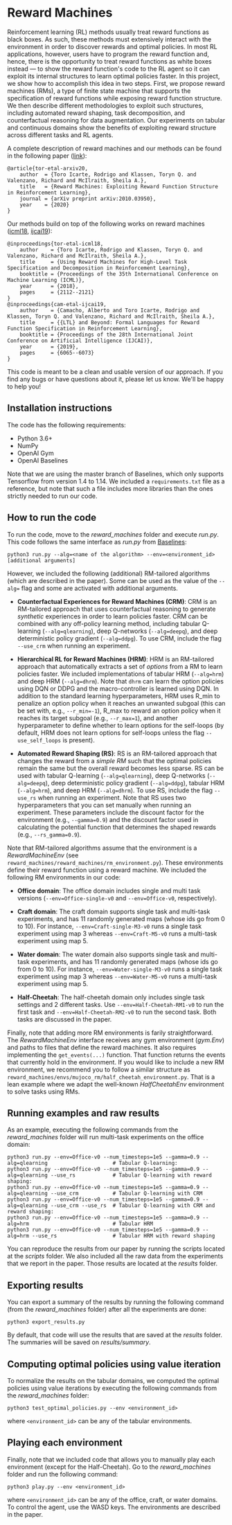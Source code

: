 # Reward Machines

Reinforcement learning (RL) methods usually treat reward functions as black boxes. As such, these methods must extensively interact with the environment in order to discover rewards and optimal policies. In most RL applications, however, users have to program the reward function and, hence, there is the opportunity to treat reward functions as white boxes instead — to show the reward function's code to the RL agent so it can exploit its internal structures to learn optimal policies faster. In this project, we show how to accomplish this idea in two steps. First, we propose reward machines (RMs), a type of finite state machine that supports the specification of reward functions while exposing reward function structure. We then describe different methodologies to exploit such structures, including automated reward shaping, task decomposition, and counterfactual reasoning for data augmentation. Our experiments on tabular and continuous domains show the benefits of exploiting reward structure across different tasks and RL agents. 

A complete description of reward machines and our methods can be found in the following paper ([link](https://arxiv.org/abs/2010.03950)):

    @article{tor-etal-arxiv20,
        author  = {Toro Icarte, Rodrigo and Klassen, Toryn Q. and Valenzano, Richard and McIlraith, Sheila A.},
        title   = {Reward Machines: Exploiting Reward Function Structure in Reinforcement Learning},
        journal = {arXiv preprint arXiv:2010.03950},
        year    = {2020}
    }

Our methods build on top of the following works on reward machines ([icml18](http://proceedings.mlr.press/v80/icarte18a.html), [ijcai19](https://www.ijcai.org/Proceedings/2019/840)):

    @inproceedings{tor-etal-icml18,
        author    = {Toro Icarte, Rodrigo and Klassen, Toryn Q. and Valenzano, Richard and McIlraith, Sheila A.},
        title     = {Using Reward Machines for High-Level Task Specification and Decomposition in Reinforcement Learning},
        booktitle = {Proceedings of the 35th International Conference on Machine Learning (ICML)},
        year      = {2018},
        pages     = {2112--2121}
    }
    @inproceedings{cam-etal-ijcai19,
        author    = {Camacho, Alberto and Toro Icarte, Rodrigo and Klassen, Toryn Q. and Valenzano, Richard and McIlraith, Sheila A.},
        title     = {{LTL} and Beyond: Formal Languages for Reward Function Specification in Reinforcement Learning},
        booktitle = {Proceedings of the 28th International Joint Conference on Artificial Intelligence (IJCAI)},
        year      = {2019},
        pages     = {6065--6073}
    }

This code is meant to be a clean and usable version of our approach. If you find any bugs or have questions about it, please let us know. We'll be happy to help you!


## Installation instructions

The code has the following requirements: 

- Python 3.6+
- NumPy
- OpenAI Gym
- OpenAI Baselines

Note that we are using the master branch of Baselines, which only supports Tensorflow from version 1.4 to 1.14. We included a `requirements.txt` file as a reference, but note that such a file includes more libraries than the ones strictly needed to run our code.


## How to run the code

To run the code, move to the *reward_machines* folder and execute *run.py*. This code follows the same interface as *run.py* from [Baselines](https://github.com/openai/baselines):

```
python3 run.py --alg=<name of the algorithm> --env=<environment_id> [additional arguments]
```

However, we included the following (additional) RM-tailored algorithms (which are described in the paper). Some can be used as the value of the `--alg=` flag and some are activated with additional arguments.

- **Counterfactual Experiences for Reward Machines (CRM)**: CRM is an RM-tailored approach that uses counterfactual reasoning to generate *synthetic* experiences in order to learn policies faster. CRM can be combined with any off-policy learning method, including tabular Q-learning (`--alg=qlearning`), deep Q-networks (`--alg=deepq`), and deep deterministic policy gradient (`--alg=ddpg`). To use CRM, include the flag `--use_crm` when running an experiment.

- **Hierarchical RL for Reward Machines (HRM)**: HRM is an RM-tailored approach that automatically extracts a set of *options* from a RM to learn policies faster. We included implementations of tabular HRM (`--alg=hrm`) and deep HRM (`--alg=dhrm`). Note that `dhrm` can learn the option policies using DQN or DDPG and the macro-controller is learned using DQN. In addition to the standard learning hyperparameters, HRM uses R_min to penalize an option policy when it reaches an unwanted subgoal (this can be set with, e.g., `--r_min=-1`), R_max to reward an option policy when it reaches its target subgoal (e.g., `--r_max=1`), and another hyperparameter to define whether to learn options for the self-loops (by default, HRM does not learn options for self-loops unless the flag `--use_self_loops` is present).

- **Automated Reward Shaping (RS)**: RS is an RM-tailored approach that changes the reward from a *simple RM* such that the optimal policies remain the same but the overall reward becomes less sparse. RS can be used with tabular Q-learning (`--alg=qlearning`), deep Q-networks (`--alg=deepq`), deep deterministic policy gradient (`--alg=ddpg`), tabular HRM (`--alg=hrm`), and deep HRM (`--alg=dhrm`). To use RS, include the flag `--use_rs` when running an experiment. Note that RS uses two hyperparameters that you can set manually when running an experiment. These parameters include the discount factor for the environment (e.g., `--gamma=0.9`) and the discount factor used in calculating the potential function that determines the shaped rewards (e.g., `--rs_gamma=0.9`). 

Note that RM-tailored algorithms assume that the environment is a *RewardMachineEnv* (see `reward_machines/reward_machines/rm_environment.py`). These environments define their reward function using a reward machine. We included the following RM environments in our code:

- **Office domain**: The office domain includes single and multi task versions (`--env=Office-single-v0` and `--env=Office-v0`, respectively).

- **Craft domain**: The craft domain supports single task and multi-task experiments, and has 11 randomly generated maps (whose ids go from 0 to 10). For instance, `--env=Craft-single-M3-v0` runs a single task experiment using map 3 whereas `--env=Craft-M5-v0` runs a multi-task experiment using map 5.

- **Water domain**: The water domain also supports single task and multi-task experiments, and has 11 randomly generated maps (whose ids go from 0 to 10). For instance, `--env=Water-single-M3-v0` runs a single task experiment using map 3 whereas `--env=Water-M5-v0` runs a multi-task experiment using map 5.

- **Half-Cheetah**: The half-cheetah domain only includes single task settings and 2 different tasks. Use `--env=Half-Cheetah-RM1-v0` to run the first task and `--env=Half-Cheetah-RM2-v0` to run the second task. Both tasks are discussed in the paper.

Finally, note that adding more RM environments is farily straightforward. The *RewardMachineEnv* interface receives any gym environment (*gym.Env*) and paths to files that define the reward machines. It also requires implementing the `get_events(...)` function. That function returns the events that currently hold in the environment. If you would like to include a new RM environment, we recommend you to follow a similar structure as `reward_machines/envs/mujoco_rm/half_cheetah_environment.py`. That is a lean example where we adapt the well-known *HalfCheetahEnv* environment to solve tasks using RMs.

## Running examples and raw results

As an example, executing the following commands from the *reward_machines* folder will run multi-task experiments on the office domain:

```
python3 run.py --env=Office-v0 --num_timesteps=1e5 --gamma=0.9 --alg=qlearning                     # Tabular Q-learning: 
python3 run.py --env=Office-v0 --num_timesteps=1e5 --gamma=0.9 --alg=qlearning --use_rs            # Tabular Q-learning with reward shaping: 
python3 run.py --env=Office-v0 --num_timesteps=1e5 --gamma=0.9 --alg=qlearning --use_crm           # Tabular Q-learning with CRM 
python3 run.py --env=Office-v0 --num_timesteps=1e5 --gamma=0.9 --alg=qlearning --use_crm --use_rs  # Tabular Q-learning with CRM and reward shaping: 
python3 run.py --env=Office-v0 --num_timesteps=1e5 --gamma=0.9 --alg=hrm                           # Tabular HRM 
python3 run.py --env=Office-v0 --num_timesteps=1e5 --gamma=0.9 --alg=hrm --use_rs                  # Tabular HRM with reward shaping 
```

You can reproduce the results from our paper by running the scripts located at the *scripts* folder. We also included all the raw data from the experiments that we report in the paper. Those results are located at the *results* folder.


## Exporting results

You can export a summary of the results by running the following command (from the *reward_machines* folder) after all the experiments are done:

```
python3 export_results.py
```

By default, that code will use the results that are saved at the *results* folder. The summaries will be saved on *results/summary*. 

## Computing optimal policies using value iteration

To normalize the results on the tabular domains, we computed the optimal policies using value iterations by executing the following commands from the *reward_machines* folder:

```
python3 test_optimal_policies.py --env <environment_id>
```

where `<environment_id>` can be any of the tabular environments.


## Playing each environment

Finally, note that we included code that allows you to manually play each environment (except for the Half-Cheetah). Go to the *reward_machines* folder and run the following command:

```
python3 play.py --env <environment_id>
```

where `<environment_id>` can be any of the office, craft, or water domains. To control the agent, use the WASD keys. The environments are described in the paper.
